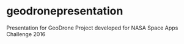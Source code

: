 # geodronepresentation
Presentation for GeoDrone Project developed for NASA Space Apps Challenge 2016 

